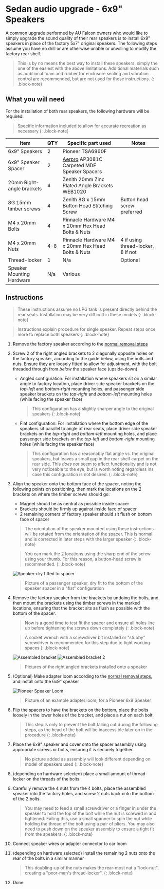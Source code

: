 # Sedan audio upgrade - 6x9" Speakers

A common upgrade performed by AU Falcon owners who would like to simply upgrade the sound quality of their rear speakers is to install 6x9" speakers in place of the factory 5x7" original speakers. The following steps assume you have no drill or are otherwise unable or unwilling to modify the factory rear shelf.

> This is by no means the best way to install these speakers, simply the one of the easiest with the above limitations. Additional materials such as additional foam and rubber for enclosure sealing and vibration control are recommended, but are not used for these instructions.
{: .block-note}

## What you will need

For the installation of both rear speakers, the following hardware will be required:

> Specific information included to allow for accurate recreation as necessary
{: .block-note}

| Item | QTY | Specific part used | Notes |
| --- | --- | --- | --- |
| 6x9" Speakers | 2 | Pioneer TSA6960F | |
| 6x9" Speaker Spacer | 2 | [Aerpro](../../../Credits.md#sources) AP3081C Carpeted MDF Speaker Spacers | |
| 20mm Right-angle brackets | 4 | Zenith 20mm Zinc Plated Angle Brackets WEB1020 | |
| 8G 15mm timber screws | 4 | Zenith 8G x 15mm Button Head Stitching Screw | Button head screw preferred |
| M4 x 20mm Bolts | 4 | Pinnacle Hardware M4 x 20mm Hex Head Bolts & Nuts | |
| M4 x 20mm Nuts | 4-8 | Pinnacle Hardware M4 x 20mm Hex Head Bolts & Nuts | 4 if using thread-locker, 8 if not | 
| Thread-locker | 1 | N/a | Optional |
| Speaker Mounting Hardware | N/a | Various | |

## Instructions

> These instructions assume no LPG tank is present directly behind the rear seats. Installation may be very difficult in these models
{: .block-note}

> Instructions explain procedure for single speaker. Repeat steps once more to replace both speakers
{: .block-note}

1. Remove the factory speaker according to the [normal removal steps](../Speakers.md#rear-speakers---sedan)
1. Screw 2 of the right angled brackets to 2 diagonally opposite holes on the factory speaker, according to the guide below, using the bolts and nuts. Ensure they are loosely fitted to allow for adjustment, with the bolt threaded through from *below* the speaker face (upside-down)

    - Angled configuration: For installation where speakers sit on a similar angle to factory location, place driver side speaker brackets on the *top-left* and *bottom-right* mounting holes, and passenger side speaker brackets on the *top-right* and *bottom-left* mounting holes (while facing the speaker face)

        > This configuration has a slightly sharper angle to the original speakers
        {: .block-note}

    - Flat configuration: For installation where the bottom edge of the speakers sit parallel to angle of rear seats, place driver side speaker brackets on the *top-right* and *bottom-left* mounting holes, and place passenger side brackets on the *top-left* and *bottom-right* mounting holes (while facing the speaker face)

        > This configuration has a reasonably flat angle vs. the original speakers, but leaves a small gap in the rear shelf carpet on the rear side. This *does not* seem to affect functionality and is not very noticeable to the eye, but is worth noting regardless ins case this configuration is not desired.
        {: .block-note}

1. Align the speaker onto the bottom face of the spacer, noting the following points on positioning, then mark the locations on the 2 brackets on where the timber screws should go:
    - Magnet should be as central as possible inside spacer
    - Brackets should be firmly up against inside face of spacer
    - 2 remaining corners of factory speaker should sit flush on bottom face of spacer

    > The orientation of the speaker mounted using these instructions will be rotated from the orientation of the spacer. This is normal and is corrected in later steps with the larger speaker
    {: .block-note}

    > You can mark the 2 locations using the sharp end of the screw using your thumb. For this reason, a button-head screw is recommended.
    {: .block-note}

    ![Speaker-dry fitted to spacer](./dry-fit-bracket-passenger-flat.jpg)

    > Picture of a passenger speaker, dry fit to the bottom of the speaker spacer in a "flat" configuration

1. Remove the factory speaker from the brackets by undoing the bolts, and then mount the brackets using the timber screws in the marked locations, ensuring that the bracket sits as flush as possible with the bottom of the spacer.

    > Now is a good time to test fit the spacer and ensure all holes line up before tightening the screws down completely
    {: .block-note}

    > A socket wrench with a screwdriver bit installed or "stubby" screwdriver is recommended for this step due to tight working spaces
    {: .block-note}

    ![Assembled bracket](./assembled-bracket-passenger-flat.jpg)
    ![Assembled bracket 2](./assembled-bracket-passenger-flat-2.jpg)
    > Pictures of the right angled brackets installed onto a speaker

1. (Optional) Make adapter loom according to the [normal removal steps](../Speakers.md#rear-speakers---sedan), and install onto the 6x9" speaker

    ![Pioneer Speaker Loom](./speaker-loom-pioneer.jpg)
    > Picture of an example adapter loom, for a Pioneer 6x9 Speaker

1. Flip the spacers to have the brackets on the bottom, place the bolts loosely in the lower holes of the bracket, and place a nut on each bolt.

    > This step is only to prevent the bolt falling out during the following steps, as the head of the bolt will be inaccessible later on in the procedure
    {: .block-note}

1. Place the 6x9" speaker and cover onto the spacer assembly using appropriate screws or bolts, ensuring it is securely together.

    > No picture added as assembly will look different depending on model of speakers used
    {: .block-note}

1. (depending on hardware selected) place a small amount of thread-locker on the threads of the bolts

1. Carefully remove the 4 nuts from the 4 bolts, place the assembled speaker into the factory holes, and screw 2 nuts back onto the bottom of the 2 bolts.

    > You may need to feed a small screwdriver or a finger in under the speaker to hold the top of the bolt while the nut is screwed in and tightened. Failing this, use a small spanner to spin the nut while holding the thread of the bolt using a pair of pliers. You may also need to push down on the speaker assembly to ensure a tight fit from the speakers.
    {: .block-note}

1. Connect speaker wires or adapter connector to car loom

1. (depending on hardware selected) Install the remaining 2 nuts onto the rear of the bolts in a similar manner

    > This doubling-up of the nuts makes the rear-most nut a "lock-nut", creating a "poor-man's thread-locker".
    {: .block-note}

1. Done